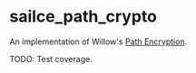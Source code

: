# sailce_path_crypto

An implementation of Willow's [Path Encryption](https://willowprotocol.org/specs/e2e/index.html#e2e_paths).

TODO:  Test coverage.
